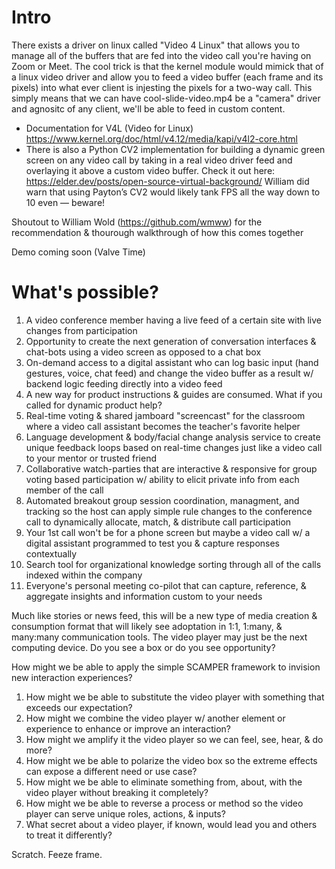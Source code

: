 # Intro
There exists a driver on linux called "Video 4 Linux" that allows you to manage all of the buffers that are fed into the video call you're having on Zoom or Meet. The cool trick is that the kernel module would mimick that of a linux video driver and allow you to feed a video buffer (each frame and its pixels) into what ever client is injesting the pixels for a two-way call.
This simply means that we can have cool-slide-video.mp4 be a "camera" driver and agnositc of any client, we'll be able to feed in custom content.

- Documentation for V4L (Video for Linux) https://www.kernel.org/doc/html/v4.12/media/kapi/v4l2-core.html
- There is also a Python CV2 implementation for building a dynamic green screen on any video call by taking in a real video driver feed and overlaying it above a custom video buffer. Check it out here: https://elder.dev/posts/open-source-virtual-background/ William did warn that using Payton’s CV2 would likely tank FPS all the way down to 10 even — beware!

Shoutout to William Wold (https://github.com/wmww) for the recommendation & thourough walkthrough of how this comes together

Demo coming soon (Valve Time)

# What's possible?
1. A video conference member having a live feed of a certain site with live changes from participation
2. Opportunity to create the next generation of conversation interfaces & chat-bots using a video screen as opposed to a chat box
3. On-demand access to a digital assistant who can log basic input (hand gestures, voice, chat feed) and change the video buffer as a result w/ backend logic feeding directly into a video feed
4. A new way for product instructions & guides are consumed. What if you called for dynamic product help?
5. Real-time voting & shared jamboard "screencast" for the classroom where a video call assistant becomes the teacher's favorite helper
6. Language development & body/facial change analysis service to create unique feedback loops based on real-time changes just like a video call to your mentor or trusted friend
7. Collaborative watch-parties that are interactive & responsive for group voting based participation w/ ability to elicit private info from each member of the call
8. Automated breakout group session coordination, managment, and tracking so the host can apply simple rule changes to the conference call to dynamically allocate, match, & distribute call participation
9. Your 1st call won't be for a phone screen but maybe a video call w/ a digital assistant programmed to test you & capture responses contextually
10. Search tool for organizational knowledge sorting through all of the calls indexed within the company
11. Everyone's personal meeting co-pilot that can capture, reference, & aggregate insights and information custom to your needs

Much like stories or news feed, this will be a new type of media creation & consumption format that will likely see adoptation in 1:1, 1:many, & many:many communication tools. The video player may just be the next computing device. Do you see a box or do you see opportunity?

How might we be able to apply the simple SCAMPER framework to invision new interaction experiences?
1. How might we be able to substitute the video player with something that exceeds our expectation?
2. How might we combine the video player w/ another element or experience to enhance or improve an interaction?
3. How might we amplify it the  video player so we can feel, see, hear, & do more?
4. How might we be able to polarize the video box so the extreme effects can expose a different need or use case?
5. How might we be able to eliminate something from, about, with the video player without breaking it completely?
6. How might we be able to reverse a process or method so the video player can serve unique roles, actions, & inputs?
7. What secret about a video player, if known, would lead you and others to treat it differently?

Scratch.
Feeze frame.

